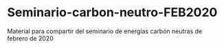 # Seminario-carbon-neutro-FEB2020
Material para compartir del seminario de energías carbón neutras de febrero de 2020
